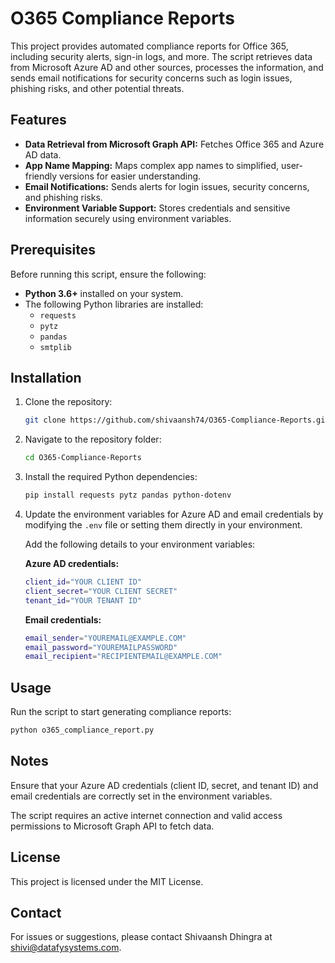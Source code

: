 # O365 Compliance Reports

This project provides automated compliance reports for Office 365, including security alerts, sign-in logs, and more. The script retrieves data from Microsoft Azure AD and other sources, processes the information, and sends email notifications for security concerns such as login issues, phishing risks, and other potential threats.

## Features

- **Data Retrieval from Microsoft Graph API:** Fetches Office 365 and Azure AD data.
- **App Name Mapping:** Maps complex app names to simplified, user-friendly versions for easier understanding.
- **Email Notifications:** Sends alerts for login issues, security concerns, and phishing risks.
- **Environment Variable Support:** Stores credentials and sensitive information securely using environment variables.

## Prerequisites

Before running this script, ensure the following:

- **Python 3.6+** installed on your system.
- The following Python libraries are installed:
  - `requests`
  - `pytz`
  - `pandas`
  - `smtplib`

## Installation

1. Clone the repository:

    ```bash
    git clone https://github.com/shivaansh74/O365-Compliance-Reports.git
    ```

2. Navigate to the repository folder:

    ```bash
    cd O365-Compliance-Reports
    ```

3. Install the required Python dependencies:

    ```bash
    pip install requests pytz pandas python-dotenv
    ```

4. Update the environment variables for Azure AD and email credentials by modifying the `.env` file or setting them directly in your environment.

   Add the following details to your environment variables:

   **Azure AD credentials:**

    ```bash
    client_id="YOUR CLIENT ID"
    client_secret="YOUR CLIENT SECRET"
    tenant_id="YOUR TENANT ID"
    ```

   **Email credentials:**

    ```bash
    email_sender="YOUREMAIL@EXAMPLE.COM"
    email_password="YOUREMAILPASSWORD"
    email_recipient="RECIPIENTEMAIL@EXAMPLE.COM"
    ```

## Usage

Run the script to start generating compliance reports:

```bash
python o365_compliance_report.py
```

## Notes
Ensure that your Azure AD credentials (client ID, secret, and tenant ID) and email credentials are correctly set in the environment variables.

The script requires an active internet connection and valid access permissions to Microsoft Graph API to fetch data.

## License
This project is licensed under the MIT License.

## Contact
For issues or suggestions, please contact Shivaansh Dhingra at shivi@datafysystems.com.
